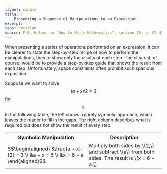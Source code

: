 ```yaml
---
layout: single
title: |
    Presenting a Sequence of Manipulations to an Expression
excerpt: 
tags: notation
source: P.R. Halmos in "How to Write Mathematics", section 15, p. 42-43.
---
```


When presenting a series of operations performed on an expression, it can be clearer to state the step-by-step recipe of how to perform the manipulations, than to show only the results of each step.
The clearest, of course, would be to provide a step-by-step guide that shows the result from each step. 
Unfortunately, space constraints often prohibit such spacious exposition.

Suppose we want to solve $$(a + x)/2 = 3$$ for $$x.$$
In the following table, the left shows a purely symbolic approach, which leaves the reader to fill in the gaps. 
The right column describes what is required but does not show the result of every step.  
<table>
  <tr>
    <th>Symbolic Manipulation</th>
    <th>Description</th>
  </tr>
  <tr>
    <td>$$\begin{aligned}
        &\frac{a + x}{2} = 3 \\ 
        &a + x = 6  \\ 
        &x = 6 - a
        \end{aligned}$$ 
    </td>
    <td>
        Multiply both sides by \(2,\) and subtract \(a\) from both sides. The result is \(x = 6 - a.\)
    </td>
  </tr>
</table>